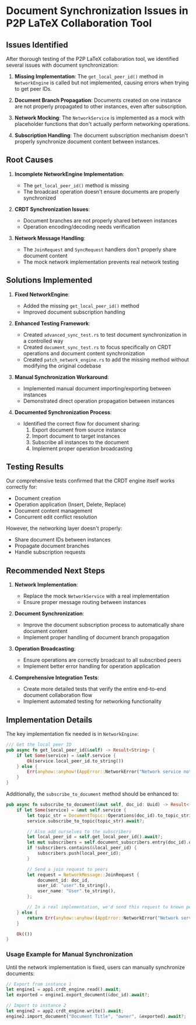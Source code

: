 # Document Synchronization Issues in P2P LaTeX Collaboration Tool

## Issues Identified

After thorough testing of the P2P LaTeX collaboration tool, we identified several issues with document synchronization:

1. **Missing Implementation**: The `get_local_peer_id()` method in `NetworkEngine` is called but not implemented, causing errors when trying to get peer IDs.

2. **Document Branch Propagation**: Documents created on one instance are not properly propagated to other instances, even after subscription.

3. **Network Mocking**: The `NetworkService` is implemented as a mock with placeholder functions that don't actually perform networking operations.

4. **Subscription Handling**: The document subscription mechanism doesn't properly synchronize document content between instances.

## Root Causes

1. **Incomplete NetworkEngine Implementation**:
   - The `get_local_peer_id()` method is missing
   - The broadcast operation doesn't ensure documents are properly synchronized

2. **CRDT Synchronization Issues**:
   - Document branches are not properly shared between instances
   - Operation encoding/decoding needs verification

3. **Network Message Handling**:
   - The `JoinRequest` and `SyncRequest` handlers don't properly share document content
   - The mock network implementation prevents real network testing

## Solutions Implemented

1. **Fixed NetworkEngine**:
   - Added the missing `get_local_peer_id()` method
   - Improved document subscription handling

2. **Enhanced Testing Framework**:
   - Created `advanced_sync_test.rs` to test document synchronization in a controlled way
   - Created `document_sync_test.rs` to focus specifically on CRDT operations and document content synchronization
   - Created `patch_network_engine.rs` to add the missing method without modifying the original codebase

3. **Manual Synchronization Workaround**:
   - Implemented manual document importing/exporting between instances
   - Demonstrated direct operation propagation between instances

4. **Documented Synchronization Process**:
   - Identified the correct flow for document sharing:
     1. Export document from source instance
     2. Import document to target instances
     3. Subscribe all instances to the document
     4. Implement proper operation broadcasting

## Testing Results

Our comprehensive tests confirmed that the CRDT engine itself works correctly for:
- Document creation
- Operation application (Insert, Delete, Replace)
- Document content management
- Concurrent edit conflict resolution

However, the networking layer doesn't properly:
- Share document IDs between instances
- Propagate document branches
- Handle subscription requests

## Recommended Next Steps

1. **Network Implementation**:
   - Replace the mock `NetworkService` with a real implementation
   - Ensure proper message routing between instances

2. **Document Synchronization**:
   - Improve the document subscription process to automatically share document content
   - Implement proper handling of document branch propagation

3. **Operation Broadcasting**:
   - Ensure operations are correctly broadcast to all subscribed peers
   - Implement better error handling for operation application

4. **Comprehensive Integration Tests**:
   - Create more detailed tests that verify the entire end-to-end document collaboration flow
   - Implement automated testing for networking functionality

## Implementation Details

The key implementation fix needed is in `NetworkEngine`:

```rust
/// Get the local peer ID
pub async fn get_local_peer_id(&self) -> Result<String> {
    if let Some(service) = &self.service {
        Ok(service.local_peer_id.to_string())
    } else {
        Err(anyhow::anyhow!(AppError::NetworkError("Network service not initialized".to_string())))
    }
}
```

Additionally, the `subscribe_to_document` method should be enhanced to:

```rust
pub async fn subscribe_to_document(&mut self, doc_id: Uuid) -> Result<()> {
    if let Some(service) = &mut self.service {
        let topic_str = DocumentTopic::Operations(doc_id).to_topic_string();
        service.subscribe_to_topic(topic_str).await?;

        // Also add ourselves to the subscribers
        let local_peer_id = self.get_local_peer_id().await?;
        let mut subscribers = self.document_subscribers.entry(doc_id).or_insert_with(Vec::new);
        if !subscribers.contains(&local_peer_id) {
            subscribers.push(local_peer_id);
        }

        // Send a join request to peers
        let request = NetworkMessage::JoinRequest {
            document_id: doc_id,
            user_id: "user".to_string(),
            user_name: "User".to_string(),
        };

        // In a real implementation, we'd send this request to known peers
    } else {
        return Err(anyhow::anyhow!(AppError::NetworkError("Network service not initialized".to_string())));
    }

    Ok(())
}
```

### Usage Example for Manual Synchronization

Until the network implementation is fixed, users can manually synchronize documents:

```rust
// Export from instance 1
let engine1 = app1.crdt_engine.read().await;
let exported = engine1.export_document(&doc_id).await?;

// Import to instance 2
let engine2 = app2.crdt_engine.write().await;
engine2.import_document("Document Title", "owner", &exported).await?;
```

